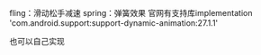 fling：滑动松手减速
spring：弹簧效果
官网有支持库implementation 'com.android.support:support-dynamic-animation:27.1.1'

也可以自己实现